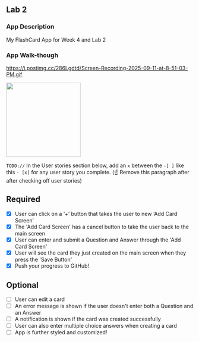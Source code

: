 

## Lab 2

### App Description
My FlashCard App for Week 4 and Lab 2

### App Walk-though
https://i.postimg.cc/286Lgdtd/Screen-Recording-2025-09-11-at-8-51-03-PM.gif

<img src="https://i.postimg.cc/286Lgdtd/Screen-Recording-2025-09-11-at-8-51-03-PM.gif" width=200><br>

`TODO://` In the User stories section below, add an `x` between the `-[ ]` like this `- [x]` for any user story you complete. (☝️ Remove this paragraph after after checking off user stories)

## Required
- [x] User can click on a ‘+’ button that takes the user to new ‘Add Card Screen’
- [x] The 'Add Card Screen' has a cancel button to take the user back to the main screen
- [x] User can enter and submit a Question and Answer through the 'Add Card Screen'
- [x] User will see the card they just created on the main screen when they press the 'Save Button'
- [x] Push your progress to GitHub!

## Optional
- [ ] User can edit a card
- [ ] An error message is shown if the user doesn't enter both a Question and an Answer
- [ ] A notification is shown if the card was created successfully
- [ ] User can also enter multiple choice answers when creating a card
- [ ] App is further styled and customized!

